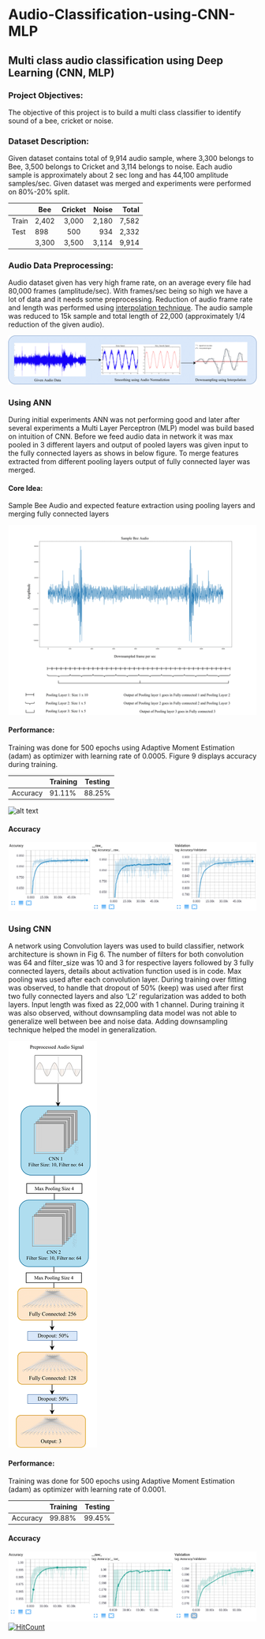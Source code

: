 # Audio-Classification-using-CNN-MLP
## Multi class audio classification using Deep Learning (CNN, MLP)

### Project Objectives: 
The objective of this project is to build a multi class classifier to identify sound
of a bee, cricket or noise.

### Dataset Description:
Given dataset contains total of 9,914 audio sample, where 3,300 belongs to Bee, 3,500 belongs to Cricket and 3,114 belongs to noise. Each audio sample is approximately about 2 sec long and has 44,100 amplitude samples/sec. Given dataset was merged and experiments were performed on 80%-20% split.

|            | Bee           | Cricket        |  Noise   | Total | 
|-----| ------------- |:-------------:| -----:| -----:|
|Train   | 2,402      | 3,000        | 2,180 | 7,582 |
|Test    | 898        | 500      | 934 |  2,332|
|        | 3,300      | 3,500     |    3,114 | 9,914 |


### Audio Data Preprocessing:

Audio dataset given has very high frame rate, on an average every file had 80,000 frames (amplitude/sec). With frames/sec being so high we have a lot of data and it needs some preprocessing. Reduction of audio frame rate and length was performed using [interpolation technique](https://scikit-learn.org/stable/auto_examples/linear_model/plot_polynomial_interpolation.html). The audio sample was reduced to 15k sample and total length of 22,000 (approximately 1/4 reduction of the given audio).


![alt text](https://raw.githubusercontent.com/vishalshar/Audio-Classification-using-CNN-MLP/master/img/audio_preprocessing-1.png)




### Using ANN

During initial experiments ANN was not performing good and later after several experiments a Multi Layer Perceptron (MLP) model was build based on intuition of CNN. Before we feed audio data in network it was max pooled in 3 different layers and output of pooled layers was given input to the fully connected layers as shows in below figure. To merge features extracted from different pooling layers output of fully connected layer was merged.


#### Core Idea: 
Sample Bee Audio and expected feature extraction using pooling layers and merging fully connected layers

![alt text](https://raw.githubusercontent.com/vishalshar/Audio-Classification-using-CNN-MLP/master/img/audio_graph-1.png)


#### Performance: 

Training was done for 500 epochs using Adaptive Moment Estimation (adam) as optimizer with learning rate of 0.0005. Figure 9 displays accuracy during training.

|            | Training           | Testing        |
|-----| ------------- |:-------------:|
|Accuracy   | 91.11%      | 88.25%       |

![alt text](https://raw.githubusercontent.com/vishalshar/Audio-Classification-using-CNN-MLP/master/img/ANN_Net_2-1.png)


#### Accuracy

![alt text](https://raw.githubusercontent.com/vishalshar/Audio-Classification-using-CNN-MLP/master/img/bee_ann_audio.png)



### Using CNN

A network using Convolution layers was used to build classifier, network architecture is shown in Fig 6. The number of filters for both convolution was 64 and filter_size was 10 and 3 for respective layers followed by 3 fully connected layers, details about activation function used is in code. Max pooling was used after each convolution layer. During training over fitting was observed, to handle that dropout of 50% (keep) was used after first two fully connected layers and also ‘L2’ regularization was added to both layers. Input length was fixed as 22,000 with 1 channel. During training it was also observed, without downsampling
data model was not able to generalize well between bee and noise data. Adding downsampling technique helped the
model in generalization.

![alt text](https://raw.githubusercontent.com/vishalshar/Audio-Classification-using-CNN-MLP/master/img/CNN_Net-1_compress.png)

#### Performance: 

Training was done for 500 epochs using Adaptive Moment Estimation (adam) as optimizer with learning rate of 0.0001. 


|            | Training           | Testing        |
|-----| ------------- |:-------------:|
|Accuracy   | 99.88%      | 99.45%       |

#### Accuracy

![alt text](https://raw.githubusercontent.com/vishalshar/Audio-Classification-using-CNN-MLP/master/img/bee_cnn_audio.png)
[![HitCount](http://hits.dwyl.com/vishalshar/awesome_ML_AI_RSS_feed.svg)](http://hits.dwyl.com/vishalshar/awesome_ML_AI_RSS_feed)


```

